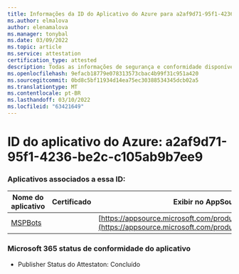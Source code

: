 ```yaml
---
title: Informações da ID do Aplicativo do Azure para a2af9d71-95f1-4236-be2c-c105ab9b7ee9
ms.author: elmalova
author: elenamalova
ms.manager: tonybal
ms.date: 03/09/2022
ms.topic: article
ms.service: attestation
certification_type: attested
description: Todas as informações de segurança e conformidade disponíveis para a2af9d71-95f1-4236-be2c-c105ab9b7ee9.
ms.openlocfilehash: 9efacb18779e078313573cbac4b99f31c951a420
ms.sourcegitcommit: 0bd8c5bf11934d14ea75ec30388534345dcb02a5
ms.translationtype: MT
ms.contentlocale: pt-BR
ms.lasthandoff: 03/10/2022
ms.locfileid: "63421649"
---
```

# <a name="azure-app-id-a2af9d71-95f1-4236-be2c-c105ab9b7ee9"></a>ID do aplicativo do Azure: a2af9d71-95f1-4236-be2c-c105ab9b7ee9


### <a name="apps-associated-with-this-id"></a>Aplicativos associados a essa ID:
| **Nome do aplicativo** | **Certificado** | **Exibir no AppSource** |
|--------------|---------------|-----------------------|
| [MSPBots](https://docs.microsoft.com/microsoft-365-app-certification/forward/WA200001128) |  | [https://appsource.microsoft.com/product/office/WA200001128](https://appsource.microsoft.com/product/office/WA200001128) |

### <a name="microsoft-365-app-compliance-status"></a>Microsoft 365 status de conformidade do aplicativo
- Publisher Status do Attestaton: Concluído
